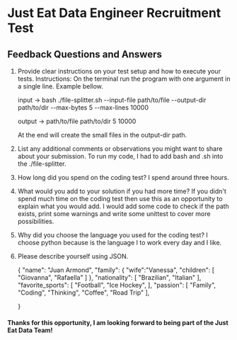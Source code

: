 # Just Eat Data Engineer Recruitment Test

## Feedback Questions and Answers

1. Provide clear instructions on your test setup and how to execute your tests.
	Instructions:
	On the terminal run the program with one argument in a single line. Example bellow.

	input ->    bash ./file-splitter.sh --input-file path/to/file --output-dir path/to/dir --max-bytes 5 --max-lines 10000

	output ->   path/to/file 
	            path/to/dir
	            5
	            10000

	At the end will create the small files in the output-dir path.


2. List any additional comments or observations you might want to share about your submission.
	To run my code, I had to add bash and .sh into the ./file-splitter.

3. How long did you spend on the coding test?
	I spend around three hours.

4. What would you add to your solution if you had more time? If you didn't spend much time on the coding test then use this as an opportunity to explain what you would add.
	I would add some code to check if the path exists, print some warnings and write some unittest to cover more possibilities.

5. Why did you choose the language you used for the coding test?
	I choose python because is the language I to work every day and I like.

6. Please describe yourself using JSON.

	{
	  "name": "Juan Armond",
	  "family": {
		  	"wife":"Vanessa",
		  	"children": [
		  		"Giovanna",
		  		"Rafaella"
		  	]
		},
	  "nationality": [
	      	"Brazilian", 
	      	"Italian"
	    ],
	   "favorite_sports": [
	   		"Football", 
	   		"Ice Hockey", 
	   ],
	   "passion": [
	   		"Family",
	   		"Coding", 
	   		"Thinking",
	   		"Coffee",
	   		"Road Trip" 
	   ],
	    
	}

#### Thanks for this opportunity, I am looking forward to being part of the Just Eat Data Team!
